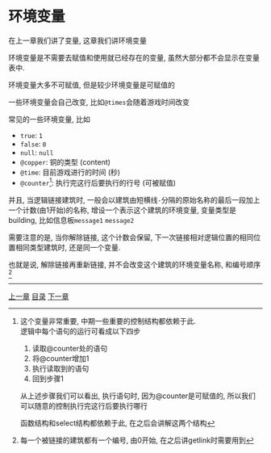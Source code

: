 # 环境变量
在上一章我们讲了变量, 这章我们讲环境变量

环境变量是不需要去赋值和使用就已经存在的变量, 虽然大部分都不会显示在变量表中.

环境变量大多不可赋值, 但是较少环境变量是可赋值的

一些环境变量会自己改变, 比如`@times`会随着游戏时间改变

常见的一些环境变量, 比如

- `true`: `1`
- `false`: `0`
- `null`: `null`
- `@copper`: 铜的类型 (content)
- `@time`: 目前游戏进行的时间 (秒)
- `@counter`[^1]: 执行完这行后要执行的行号 (可被赋值)

并且, 当逻辑链接建筑时,
一般会以建筑由短横线`-`分隔的原始名称的最后一段加上一个计数(由1开始)的名称,
增设一个表示这个建筑的环境变量, 变量类型是building,
比如信息板`message1` `message2`

需要注意的是, 当你解除链接, 这个计数会保留,
下一次链接相对逻辑位置的相同位置相同类型建筑时, 还是同一个变量.

也就是说, 解除链接再重新链接, 并不会改变这个建筑的环境变量名称, 和编号顺序[^2]


[^1]: 这个变量非常重要, 中期一些重要的控制结构都依赖于此.\
      逻辑中每个语句的运行可看成以下四步

      1. 读取@counter处的语句
      2. 将@counter增加1
      3. 执行读取到的语句
      4. 回到步骤1

      从上述步骤我们可以看出, 执行语句时, 因为@counter是可赋值的,
      所以我们可以随意的控制执行完这行后要执行哪行

      函数结构和select结构都依赖于此, 在之后会讲解这两个结构

[^2]: 每一个被链接的建筑都有一个编号, 由0开始, 在之后讲getlink时需要用到


---
[上一章](./05-jump.md)
[目录](./README.md)
[下一章](./07-print-and-draw.md)
